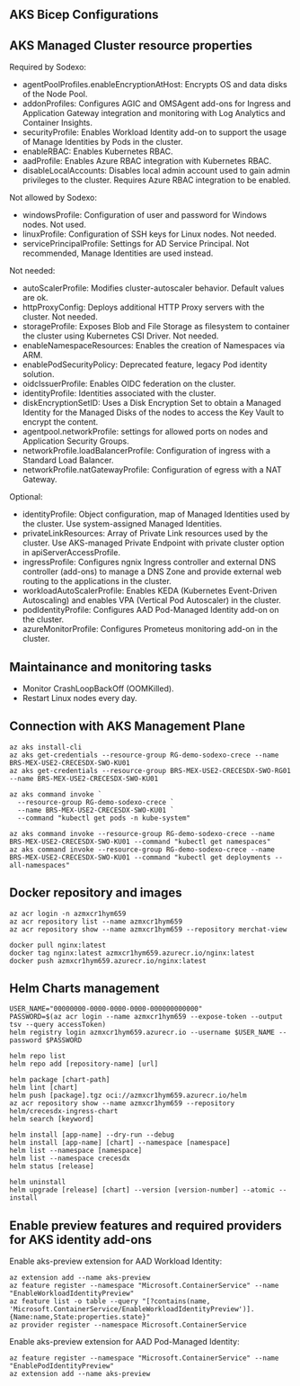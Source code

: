 AKS Bicep Configurations
------------------------

## AKS Managed Cluster resource properties

Required by Sodexo:

* agentPoolProfiles.enableEncryptionAtHost: Encrypts OS and data disks of the Node Pool.
* addonProfiles: Configures AGIC and OMSAgent add-ons for Ingress and Application Gateway integration and monitoring with Log Analytics and Container Insights.
* securityProfile: Enables Workload Identity add-on to support the usage of Manage Identities by Pods in the cluster.
* enableRBAC: Enables Kubernetes RBAC.
* aadProfile: Enables Azure RBAC integration with Kubernetes RBAC.
* disableLocalAccounts: Disables local admin account used to gain admin privileges to the cluster. Requires Azure RBAC integration to be enabled.

Not allowed by Sodexo:

* windowsProfile: Configuration of user and password for Windows nodes. Not used.
* linuxProfile: Configuration of SSH keys for Linux nodes. Not needed.
* servicePrincipalProfile: Settings for AD Service Principal. Not recommended, Manage Identities are used instead.

Not needed:

* autoScalerProfile: Modifies cluster-autoscaler behavior. Default values are ok.
* httpProxyConfig: Deploys additional HTTP Proxy servers with the cluster. Not needed.
* storageProfile: Exposes Blob and File Storage as filesystem to container the cluster using Kubernetes CSI Driver. Not needed.
* enableNamespaceResources: Enables the creation of Namespaces via ARM.
* enablePodSecurityPolicy: Deprecated feature, legacy Pod identity solution.
* oidcIssuerProfile: Enables OIDC federation on the cluster.
* identityProfile: Identities associated with the cluster.
* diskEncryptionSetID: Uses a Disk Encryption Set to obtain a Managed Identity for the Managed Disks of the nodes to access the Key Vault to encrypt the content.
* agentpool.networkProfile: settings for allowed ports on nodes and Application Security Groups.
* networkProfile.loadBalancerProfile: Configuration of ingress with a Standard Load Balancer.
* networkProfile.natGatewayProfile: Configuration of egress with a NAT Gateway.

Optional:

* identityProfile: Object configuration, map of Managed Identities used by the cluster. Use system-assigned Managed Identities.
* privateLinkResources: Array of Private Link resources used by the cluster. Use AKS-managed Private Endpoint with private cluster option in apiServerAccessProfile.
* ingressProfile: Configures ngnix Ingress controller and external DNS controller (add-ons) to manage a DNS Zone and provide external web routing to the applications in the cluster.
* workloadAutoScalerProfile: Enables KEDA (Kubernetes Event-Driven Autoscaling) and enables VPA (Vertical Pod Autoscaler) in the cluster.
* podIdentityProfile: Configures AAD Pod-Managed Identity add-on on the cluster.
* azureMonitorProfile: Configures Prometeus monitoring add-on in the cluster.

## Maintainance and monitoring tasks

* Monitor CrashLoopBackOff (OOMKilled).
* Restart Linux nodes every day.

## Connection with AKS Management Plane

```
az aks install-cli
az aks get-credentials --resource-group RG-demo-sodexo-crece --name BRS-MEX-USE2-CRECESDX-SWO-KU01
az aks get-credentials --resource-group BRS-MEX-USE2-CRECESDX-SWO-RG01 --name BRS-MEX-USE2-CRECESDX-SWO-KU01
```

```
az aks command invoke `
  --resource-group RG-demo-sodexo-crece `
  --name BRS-MEX-USE2-CRECESDX-SWO-KU01 `
  --command "kubectl get pods -n kube-system"

az aks command invoke --resource-group RG-demo-sodexo-crece --name BRS-MEX-USE2-CRECESDX-SWO-KU01 --command "kubectl get namespaces"
az aks command invoke --resource-group RG-demo-sodexo-crece --name BRS-MEX-USE2-CRECESDX-SWO-KU01 --command "kubectl get deployments --all-namespaces"
```

## Docker repository and images

```
az acr login -n azmxcr1hym659
az acr repository list --name azmxcr1hym659
az acr repository show --name azmxcr1hym659 --repository merchat-view
```

```
docker pull nginx:latest
docker tag nginx:latest azmxcr1hym659.azurecr.io/nginx:latest
docker push azmxcr1hym659.azurecr.io/nginx:latest
```

## Helm Charts management

```
USER_NAME="00000000-0000-0000-0000-000000000000"
PASSWORD=$(az acr login --name azmxcr1hym659 --expose-token --output tsv --query accessToken)
helm registry login azmxcr1hym659.azurecr.io --username $USER_NAME --password $PASSWORD
```

```
helm repo list
helm repo add [repository-name] [url]

helm package [chart-path]
helm lint [chart]
helm push [package].tgz oci://azmxcr1hym659.azurecr.io/helm
az acr repository show --name azmxcr1hym659 --repository helm/crecesdx-ingress-chart
helm search [keyword]

helm install [app-name] --dry-run --debug
helm install [app-name] [chart] --namespace [namespace]
helm list --namespace [namespace]
helm list --namespace crecesdx
helm status [release]

helm uninstall 
helm upgrade [release] [chart] --version [version-number] --atomic --install
```

## Enable preview features and required providers for AKS identity add-ons

Enable aks-preview extension for AAD Workload Identity:

```
az extension add --name aks-preview
az feature register --namespace "Microsoft.ContainerService" --name "EnableWorkloadIdentityPreview"
az feature list -o table --query "[?contains(name, 'Microsoft.ContainerService/EnableWorkloadIdentityPreview')].{Name:name,State:properties.state}"
az provider register --namespace Microsoft.ContainerService
```

Enable aks-preview extension for AAD Pod-Managed Identity:

```
az feature register --namespace "Microsoft.ContainerService" --name "EnablePodIdentityPreview"
az extension add --name aks-preview
```
